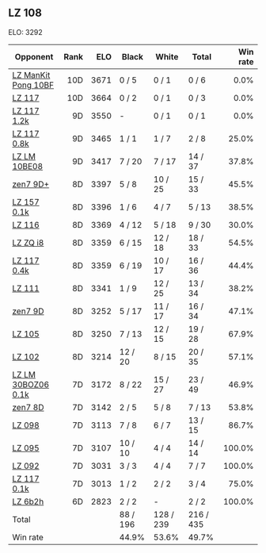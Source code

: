 ## LZ 108 ##

ELO: 3292

Opponent | Rank | ELO | Black | White | Total | Win rate
---------|-----:|----:|-------|-------|-------|-------:
[LZ ManKit Pong 10BF](LZ%20ManKit%20Pong%2010BF.md) | 10D | 3671 | 0 / 5 | 0 / 1 | 0 / 6 | 0.0%
[LZ 117](LZ%20117.md) | 10D | 3664 | 0 / 2 | 0 / 1 | 0 / 3 | 0.0%
[LZ 117 1.2k](LZ%20117%201.2k.md) | 9D | 3550 | - | 0 / 1 | 0 / 1 | 0.0%
[LZ 117 0.8k](LZ%20117%200.8k.md) | 9D | 3465 | 1 / 1 | 1 / 7 | 2 / 8 | 25.0%
[LZ LM 10BE08](LZ%20LM%2010BE08.md) | 9D | 3417 | 7 / 20 | 7 / 17 | 14 / 37 | 37.8%
[zen7 9D+](zen7%209D+.md) | 8D | 3397 | 5 / 8 | 10 / 25 | 15 / 33 | 45.5%
[LZ 157 0.1k](LZ%20157%200.1k.md) | 8D | 3396 | 1 / 6 | 4 / 7 | 5 / 13 | 38.5%
[LZ 116](LZ%20116.md) | 8D | 3369 | 4 / 12 | 5 / 18 | 9 / 30 | 30.0%
[LZ ZQ i8](LZ%20ZQ%20i8.md) | 8D | 3359 | 6 / 15 | 12 / 18 | 18 / 33 | 54.5%
[LZ 117 0.4k](LZ%20117%200.4k.md) | 8D | 3359 | 6 / 19 | 10 / 17 | 16 / 36 | 44.4%
[LZ 111](LZ%20111.md) | 8D | 3341 | 1 / 9 | 12 / 25 | 13 / 34 | 38.2%
[zen7 9D](zen7%209D.md) | 8D | 3252 | 5 / 17 | 11 / 17 | 16 / 34 | 47.1%
[LZ 105](LZ%20105.md) | 8D | 3250 | 7 / 13 | 12 / 15 | 19 / 28 | 67.9%
[LZ 102](LZ%20102.md) | 8D | 3214 | 12 / 20 | 8 / 15 | 20 / 35 | 57.1%
[LZ LM 30BOZ06 0.1k](LZ%20LM%2030BOZ06%200.1k.md) | 7D | 3172 | 8 / 22 | 15 / 27 | 23 / 49 | 46.9%
[zen7 8D](zen7%208D.md) | 7D | 3142 | 2 / 5 | 5 / 8 | 7 / 13 | 53.8%
[LZ 098](LZ%20098.md) | 7D | 3113 | 7 / 8 | 6 / 7 | 13 / 15 | 86.7%
[LZ 095](LZ%20095.md) | 7D | 3107 | 10 / 10 | 4 / 4 | 14 / 14 | 100.0%
[LZ 092](LZ%20092.md) | 7D | 3031 | 3 / 3 | 4 / 4 | 7 / 7 | 100.0%
[LZ 117 0.1k](LZ%20117%200.1k.md) | 7D | 3013 | 1 / 2 | 2 / 2 | 3 / 4 | 75.0%
[LZ 6b2h](LZ%206b2h.md) | 6D | 2823 | 2 / 2 | - | 2 / 2 | 100.0%
Total | | | 88 / 196 | 128 / 239 | 216 / 435 | 
Win rate| | | 44.9% | 53.6% | 49.7% | 
